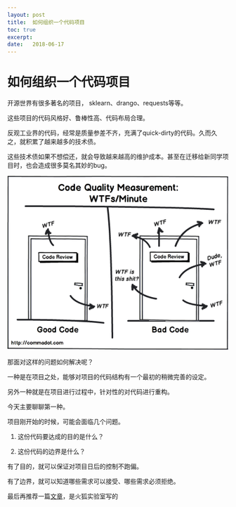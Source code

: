 ```yaml
---
layout: post
title:  如何组织一个代码项目
toc: true 
excerpt: 
date:   2018-06-17
---
```

# 如何组织一个代码项目

开源世界有很多著名的项目， sklearn、drango、requests等等。

这些项目的代码风格好、鲁棒性高、代码布局合理。

反观工业界的代码，经常是质量参差不齐，充满了quick-dirty的代码。久而久之，就积累了越来越多的技术债。

这些技术债如果不想偿还，就会导致越来越高的维护成本。甚至在迁移给新同学项目时，也会造成很多莫名其妙的bug。

![code quality measurement](./static/pics/wtf.png)

那面对这样的问题如何解决呢？

一种是在项目之处，能够对项目的代码结构有一个最初的稍微完善的设定。

另外一种就是在项目进行过程中，针对性的对代码进行重构。

今天主要聊聊第一种。

项目刚开始的时候，可能会面临几个问题。

1. 这份代码要达成的目的是什么？

2. 这份代码的边界是什么？

   

有了目的，就可以保证对项目日后的控制不跑偏。

有了边界，就可以知道哪些需求可以接受、哪些需求必须拒绝。

最后再推荐一篇[文章][1]，是火狐实验室写的

[1]: https://mozillascience.github.io/codeReview/design.html

